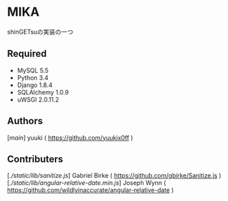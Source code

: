 MIKA
================

shinGETsuの実装の一つ

Required
--------
 * MySQL 5.5
 * Python 3.4
 * Django 1.8.4
 * SQLAlchemy 1.0.9
 * uWSGI 2.0.11.2

Authors
-------
[*main*] yuuki ( https://github.com/yuukix0ff )

Contributers
------------
[*./static/lib/sanitize.js*] Gabriel Birke ( https://github.com/gbirke/Sanitize.js )
[*./static/lib/angular-relative-date.min.js*] Joseph Wynn ( https://github.com/wildlyinaccurate/angular-relative-date )

